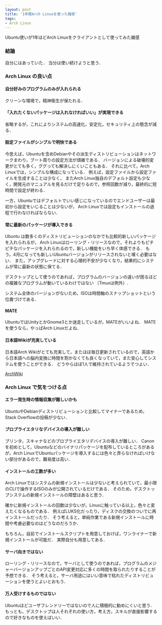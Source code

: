 ```yaml
---
layout: post
title: '1年間Arch Linuxを使った雑感'
tags:
- Arch Linux
---
```


Ubuntu使いが1年ほどArch Linuxをクライアントとして使ってみた雑感

### 結論

自分にはあっていた．
当分は使い続けようと思う．

### Arch Linux の良い点

#### 自分好みのプログラムのみが入れられる

クリーンな環境で，精神衛生が保たれる．

#### 「入れたくないパッケージは入れなければいい」が実現できる

省略するが，これによりシステムの高速化，安定化，セキュリティ上の懸念が減る．

#### 設定ファイルがシンプルで明快である

今思えば，Ubuntuを含めDebianやその派生ディストリビューションはネットワークまわり，ブート周りの設定方法が煩雑である．
バージョンによる破壊的変更がとても多く，ググっても解決しにくいこともある．
それに比べて，Arch Linuxでは，シンプルな構成になっている．
例えば，設定ファイルから設定ファイルを生成することは少なく，
またArch Linux独自のデフォルト設定も少なく，開発元のマニュアルを見るだけで足りるので，参照回数が減り，最終的に短時間で設定が終わる．

一方，Ubuntuではデフォルトでいい感じになっているのでエンドユーザーは最初から設定をいじることは少ないが，
Arch Linuxでは設定もインストールの過程で行わなければならない．

#### 常に最新のパッケージが導入できる

Ubuntu は数多くのディストリビューションのなかでも比較的新しいパッケージを入れられるが，
Arch Linuxはローリング・リリースなので，それよりもピチピチなパッケージを入れられるので，新しい機能をいち早く体感できる．
もう，4月になっても新しいUbuntuバージョンがリリースされないと嘆く必要はない．
また，アップグレードに対する心理的不安が少なくなり，結果的にシステムが常に最新の状態に保てる．

デスクトップとして使うのであれば，プログラムのバージョンの違いが困るほどの複雑なプログラムが動いているわけではない
（Tmuxは例外）.

システム全体のバージョンがないため，ISOは時間軸のスナップショットという位置づけである．

#### MATE

UbuntuではUnityとかGnome3とか迷走しているが，MATEがいいよね．
MATEを使うなら，やっぱArch Linuxだよね．

#### 日本語Wikiが充実している

日本語Arch Wikiがとても充実して，またほぼ毎日更新されているので，英語から日本語への脳内変換に時間を割かなくても良くなっていて，また安心してシステムを使うことができる．
どうやらほぼ1人で維持されているようでつよい．

[ArchWiki](https://wiki.archlinux.jp/)

### Arch Linux で気をつける点

#### エラー発生時の情報収集が難しいかも

UbuntuやDebianディストリビューションと比較してマイナーであるため，Stack Overflowの投稿が少ない．

#### プロプライエタリなデバイスの導入が難しい

プリンタ，スキャナなどのプロプライエタリデバイスの導入が難しい．
Canonを初めとして，Ubuntuなどのバイナリパッケージを配布しているところがあるが，Arch LinuxでUbuntuパッケージを導入するには色々と弄らなければいけない部分があるので，難易度は高い．

#### インストールの工数が多い

Arch Linuxではシステムの新規インストールは少ないと考えられていて，最小限のCLIで操作するISOのみが公開されているだけである．
そのため，デスクトップシステムの新規インストールの障壁はあると思う．

確かに新規インストールの回数は少ないが，Linuxに触っている以上，色々と変えたくなるものである．
例えばLUKS化だったり，ディスクの交換のついでに再インストールだったり．
そう考えると，単純作業である新規インストールに時間や考慮必要なのはどうなのだろうか．

もちろん，自前でインストールスクリプトを用意しておけば，ワンライナーで新規インストールが可能だ．
実際自分も用意してある．

#### サーバ向きではない

ローリング・リリースなので，サーバとして使うのであれば，プログラムのメジャーバージョンアップごとのAPI変更対応に多くの時間を取られたりすることが予想できる．
そう考えると，サーバ用途にはいい意味で枯れたディストリビューションを使うとよいとおもう．

#### 万人受けするものではない

Ubuntuほどユーザフレンドリーではないので人に積極的に勧めにくいと思う．
もっとも，デスクトップは人それぞれの使い方，考え方，スキルが直接影響するので好きなものを使えばいい．

